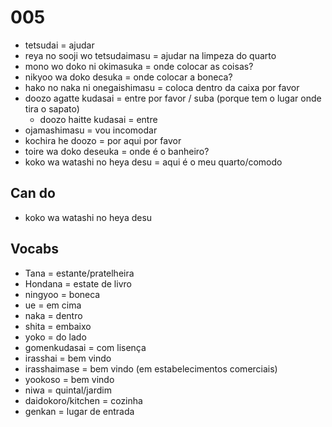# 005

- tetsudai = ajudar
- reya no sooji wo tetsudaimasu = ajudar na limpeza do quarto
- mono wo doko ni okimasuka = onde colocar as coisas?
- nikyoo wa doko desuka = onde colocar a boneca?
- hako no naka ni onegaishimasu = coloca dentro da caixa por favor
- doozo agatte kudasai = entre por favor / suba (porque tem o lugar onde tira o sapato)
  - doozo haitte kudasai = entre
- ojamashimasu = vou incomodar
- kochira he doozo = por aqui por favor
- toire wa doko deseuka = onde é o banheiro?
- koko wa watashi no heya desu = aqui é o meu quarto/comodo

## Can do

- koko wa watashi no heya desu

## Vocabs

- Tana = estante/pratelheira
- Hondana = estate de livro
- ningyoo = boneca
- ue = em cima
- naka = dentro
- shita = embaixo
- yoko = do lado
- gomenkudasai = com lisença
- irasshai = bem vindo
- irasshaimase = bem vindo (em estabelecimentos comerciais)
- yookoso = bem vindo
- niwa = quintal/jardim
- daidokoro/kitchen = cozinha
- genkan = lugar de entrada
